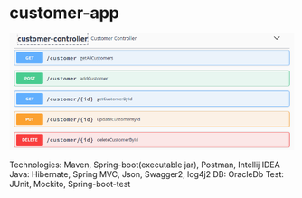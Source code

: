 # customer-app

![alt text](swager.png)​

Technologies: Maven, Spring-boot(executable jar), Postman, Intellij IDEA
Java: Hibernate, Spring MVC, Json, Swagger2, log4j2
DB: OracleDb
Test: JUnit, Mockito, Spring-boot-test
